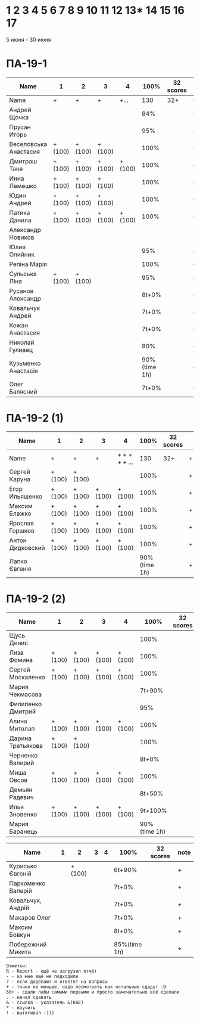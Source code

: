 # 1 2 3 4 5 6 7 8 9 10 11 12 13* 14 15 16 17

5 июня - 30 июня


<!---
	素晴らしい
	優れた
	
	Great job ^-^
	Good job ^-^
	Well done!
	Excellent!
	Impressive *-*
	Magnificent!
	Great !!!
	Marvelous!!!
	Fantastic!!!
	Wonderful!!!
	Wondrous!!!
	AWESOME!!!
	Unbelievable!!!
	Craftable Minecraftable
	Brilliant!!!
	
	Thanks for your persistence and curiosity (=
	
	90 A
	82 B
	75 C
	64 D
	60 E
	
	
	
	О, ещё такой вопрос, тут Василий Евгеньевич мне вчера написал:

"пособие утвердили на ученом совете факультета и его уже можно отправлять в репозиторий ДНУ."

Попросил у Вас узнать, как как направить пособие в репозиторий
-->



# ПА-19-1
| Name                  | 1      | 2      | 3      | 4      | __100%__     | 32 scores | note      |
| --------------------- | ------ | ------ | ------ | ------ | ------------ | --------- | --------- |
| Name                  | +      | +      | +      | +...   | 130          | 32+       | +++++++++ |
| Андрей Щочка          |        |        |        |        | 84%          |           | +         |	cpp - Crash Bandicoot
| Прусан Игорь          |        |        |        |        | 95%          |           | +         |	java - Riki Martin
| Веселовська Анастасия | +(100) | +(100) | +(100) |        | 100%         |           | +         |
| Дмитраш Таня          | +(100) | +(100) | +(100) | +(100) | 100%         |           | ++        |	grost_player+++			EnigmaMaster (ArchThree)
| Инна Лемешко          | +(100) | +(100) | +(100) |        | 100%         |           | +         | LIS - Multi
| Юдин Андрей           | +(100) | +(100) | +(100) |        | 100%         |           | ++        | 								LinuxMaster  (2B) X_4ndry - Multi - while (glfwGetKey(Win1->getGLFWHandle(), GLFW_KEY_ESCAPE) != GLFW_PRESS && glfwGetKey(Win2->getGLFWHandle(), GLFW_KEY_ESCAPE) != GLFW_PRESS && glfwGetKey(window, GLFW_KEY_ESCAPE) != GLFW_PRESS && glfwWindowShouldClose(Win1->getGLFWHandle()) == 0)
| Патика Данила         | +(100) | +(100) | +(100) | +(100) | 100%         |           | ++        |	LoneSamurai				EnigmaMaster (Sequence3)	EBO + Texures + Sampling + Blur
| Александр Новиков     |        |        |        |        |              |           | ++        | 0_- - ^-^
| Юлия Олийник          |        |        |        |        | 95%          |           | +         | Python
| Репіна Марія          |        |        |        |        | 100%         |           | +         |
| Сульська Ліна         | +(100) | +(100) |        |        | 95%          |           | +++++     | Was russ server bug :) Херсон - DownLoad Report _Володимирівна_?
| Русанов Александр     |        |        |        |        | 8t+0%        |           | +         |
| Ковальчук Андрей      |        |        |        |        | 7t+0%        |           | +         | ST
| Кожан Анастасия       |        |        |        |        | 7t+0%        |           | +         |
| Николай Гуливец       |        |        |        |        | 80%          |           | +         |
| Кузьменко Анастасія   |        |        |        |        | 90%(time 1h) |           | +         |
| Олег Балясний         |        |        |        |        | 7t+0%  	   |           | ++        | +++ Invalid partition table ?

  

# ПА-19-2 (1) 
| Name             | 1      | 2      | 3      | 4             | __100%__     | 32 scores | note      |
| ---------------- | ------ | ------ | ------ | ------------- | ------------ | --------- | --------- |
| Name             | +      | +      | +      | + + + + + ... | 130          | 32+       | +++++++++ |
| Сергей Каруна    | +(100) | +(100) |        |               | 100%         |           | +         | - GRAY					EnigmaMaster+	(Umbrella)
| Егор Ильяшенко   | +(100) | +(100) | +(100) | +(100)        | 100%         |           | +         | - git vitall				EnigmaMaster-	(Bulb)
| Максим Блажко    | +(100) | +(100) | +(100) | +(100)        | 100%         |           | +         | MOB						EnigmaMaster-	(SquareOfCircle)
| Ярослав Горшков  | +(100) | +(100) | +(100) | +(100)        | 100%         |           | +         |							EnigmaMaster+++ (Hex)
| Антон Дидковский | +(100) | +(100) | +(100) | +(100)        | 100%         |           | +         | - grost_player - Ta
| Лапко Євгенія    |        |        |        |               | 90%(time 1h) |           | +         |

# ПА-19-2 (2)
| Name              | 1      | 2      | 3      | 4      | __100%__     | 32 scores | note |
| ----------------- | ------ | ------ | ------ | ------ | ------------ | --------- | ---- |
| Щусь Денис        |        |        |        |        | 100%         |           | +    |
| Лиза Фомина       | +(100) | +(100) | +(100) | +(100) | 100%         |           | +    |	MsGoatFom			EnigmaMaster+++ (ArchThousand) OS/2 - Virtual Mem - Swap - Глубина Папки - СФ - Пингвин Генту может достигать под водой скорости 30 — 35 км/ч и нырять на глубину 100 − 200 метров - LTS
| Сергей Москаленко | +(100) | +(100) | +(100) | +(100) | 100%         |           | +    |						EnigmaMaster+++ (Umbrella)
| Мария Чекмасова   |        |        |        |        | 7t+90%       |           | +    |
| Филипенко Дмитрий |        |        |        |        | 95%          |           | +    |
| Алина Митолап     | +(100) | +(100) | +(100) | +(100) | 100%         |           | +    |	MITOLAPKA			EnigmaMaster	(2B!!!)
| Дарина Третьякова | +(100) | +(100) |        |        | 100%         |           | +    | 	OwlWise							EnigmaMaster	(Sequence4)
| Черненко Валерий  |        |        |        |        | 8t+0%        |           | +    |
| Миша Овсов        | +(100) | +(100) | +(100) | +(100) | 100%         |           | +    |						EnigmaMaster+++	(2B)
| Демьян Радевич    |        |        |        |        | 8t+50%       |           | +    |
| Илья Зновенко     | +(100) | +(100) | +(100) | +(100) | 9t+100%      |           | +    |
| Мария Баранець    |        |        |        |        | 90%(time 1h) |           | +    |

| Name               | 1   | 2      | 3   | 4   | __100%__     | 32 scores | note   |
| ------------------ | --- | ------ | --- | --- | ------------ | --------- | ------ |
| Курисько Євгеній   |     | +(100) |     |     | 6t+90%       |           | +      |
| Пархоменко Валерій |     |        |     |     | 7t+0%        |           | +      |
| Ковальчук, Андрій  |     |        |     |     | 7t+0%        |           | +      |
| Макаров Олег       |     |        |     |     | 7t+0%        |           | +      |
| Максим Бовкун      |     |        |     |     | 8t+0%        |           | +      |
| Побережний Микита  |     |        |     |     | 85%(time 1h) |           | +      |
```
Отметки:
R - Report - ещё не загрузил отчёт
- - ко мне ещё не подходили
? - если доделают и ответят на вопросы 
+ - точно не меньше, надо посмотреть как остальные сдадут :D  
60+ - сдали лабы самыми первыми и просто замечательно всё сделали
. - начал сдавать
& - ссылка - указатель &(KAE)
* - изучить
! - вытягивал :)))
```
<!---
Notes:
char buffer[7 * 1024 * 1024] = {};

if( rand() ) {
       char buffer[7 * 1024 * 1024] = {};
       printf( "%s", buffer );
    } else {
       char buffer[6 * 1024 * 1024] = {};
       printf( "%s", buffer );
    }
-->




